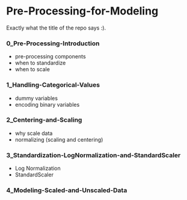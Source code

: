# Pre-Processing-for-Modeling
Exactly what the title of the repo says :).

### 0_Pre-Processing-Introduction
- pre-processing components
- when to standardize
- when to scale

### 1_Handling-Categorical-Values
- dummy variables
- encoding binary variables

### 2_Centering-and-Scaling
- why scale data
- normalizing (scaling and centering)

### 3_Standardization-LogNormalization-and-StandardScaler
- Log Normalization
- StandardScaler

### 4_Modeling-Scaled-and-Unscaled-Data

